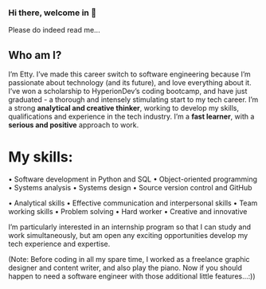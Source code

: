 ### Hi there, welcome in 👋
Please do indeed read me...

## Who am I?
I’m Etty. I’ve made this career switch to software engineering because I’m passionate about technology (and its future), and love everything about it.
I’ve won a scholarship to HyperionDev’s coding bootcamp, and have just graduated - a thorough and intensely stimulating start to my tech career.
I’m a strong **analytical and creative thinker**, working to develop my skills, qualifications and experience in the tech industry. 
I’m a **fast learner**, with a **serious and positive** approach to work.

# My skills:
•	Software development in Python and SQL 
•	Object-oriented programming 
•	Systems analysis
•	Systems design 
•	Source version control and GitHub 

•	Analytical skills
•	Effective communication and interpersonal skills
•	Team working skills
•	Problem solving
•	Hard worker
•	Creative and innovative

I’m particularly interested in an internship program so that I can study and work simultaneously, but am open any exciting opportunities develop my tech experience and expertise.

(Note: Before coding in all my spare time, I worked as a freelance graphic designer and content writer, and also play the piano. Now if you should happen to need a software engineer with those additional little features...:))
<!--

-->
